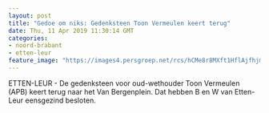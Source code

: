 ```yaml
---
layout: post
title: "Gedoe om niks: Gedenksteen Toon Vermeulen keert terug"
date: Thu, 11 Apr 2019 11:30:14 GMT
categories: 
- noord-brabant 
- etten-leur 
feature_image: "https://images4.persgroep.net/rcs/hCMe8r8MXft1HflAjfhjmJ4Knxs/diocontent/145304314/_fitwidth/400/?appId=21791a8992982cd8da851550a453bd7f&quality=0.7"
---
```


ETTEN-LEUR - De gedenksteen voor oud-wethouder Toon Vermeulen (APB) keert terug naar het Van Bergenplein. Dat hebben B en W van Etten-Leur eensgezind besloten.
